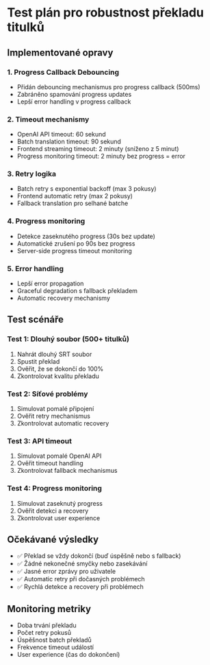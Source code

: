 # Test plán pro robustnost překladu titulků

## Implementované opravy

### 1. Progress Callback Debouncing
- Přidán debouncing mechanismus pro progress callback (500ms)
- Zabráněno spamování progress updates
- Lepší error handling v progress callback

### 2. Timeout mechanismy
- OpenAI API timeout: 60 sekund
- Batch translation timeout: 90 sekund
- Frontend streaming timeout: 2 minuty (sníženo z 5 minut)
- Progress monitoring timeout: 2 minuty bez progress = error

### 3. Retry logika
- Batch retry s exponential backoff (max 3 pokusy)
- Frontend automatic retry (max 2 pokusy)
- Fallback translation pro selhané batche

### 4. Progress monitoring
- Detekce zaseknutého progress (30s bez update)
- Automatické zrušení po 90s bez progress
- Server-side progress timeout monitoring

### 5. Error handling
- Lepší error propagation
- Graceful degradation s fallback překladem
- Automatic recovery mechanismy

## Test scénáře

### Test 1: Dlouhý soubor (500+ titulků)
1. Nahrát dlouhý SRT soubor
2. Spustit překlad
3. Ověřit, že se dokončí do 100%
4. Zkontrolovat kvalitu překladu

### Test 2: Síťové problémy
1. Simulovat pomalé připojení
2. Ověřit retry mechanismus
3. Zkontrolovat automatic recovery

### Test 3: API timeout
1. Simulovat pomalé OpenAI API
2. Ověřit timeout handling
3. Zkontrolovat fallback mechanismus

### Test 4: Progress monitoring
1. Simulovat zaseknutý progress
2. Ověřit detekci a recovery
3. Zkontrolovat user experience

## Očekávané výsledky

- ✅ Překlad se vždy dokončí (buď úspěšně nebo s fallback)
- ✅ Žádné nekonečné smyčky nebo zasekávání
- ✅ Jasné error zprávy pro uživatele
- ✅ Automatic retry při dočasných problémech
- ✅ Rychlá detekce a recovery při problémech

## Monitoring metriky

- Doba trvání překladu
- Počet retry pokusů
- Úspěšnost batch překladů
- Frekvence timeout událostí
- User experience (čas do dokončení)
